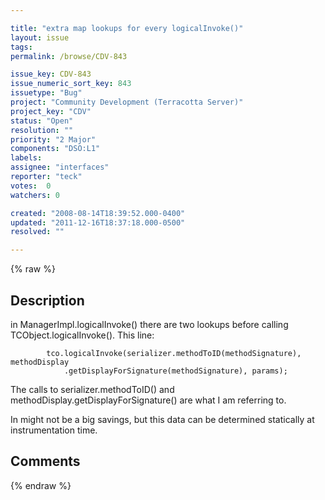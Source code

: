 ```yaml
---

title: "extra map lookups for every logicalInvoke()"
layout: issue
tags: 
permalink: /browse/CDV-843

issue_key: CDV-843
issue_numeric_sort_key: 843
issuetype: "Bug"
project: "Community Development (Terracotta Server)"
project_key: "CDV"
status: "Open"
resolution: ""
priority: "2 Major"
components: "DSO:L1"
labels: 
assignee: "interfaces"
reporter: "teck"
votes:  0
watchers: 0

created: "2008-08-14T18:39:52.000-0400"
updated: "2011-12-16T18:37:18.000-0500"
resolved: ""

---
```




{% raw %}



## Description

<div markdown="1" class="description">

in ManagerImpl.logicalInvoke() there are two lookups before calling TCObject.logicalInvoke(). This line:

            tco.logicalInvoke(serializer.methodToID(methodSignature), methodDisplay
                .getDisplayForSignature(methodSignature), params);

The calls to serializer.methodToID() and methodDisplay.getDisplayForSignature() are what I am referring to. 

In might not be a big savings, but this data can be determined statically at instrumentation time.

</div>

## Comments



{% endraw %}
